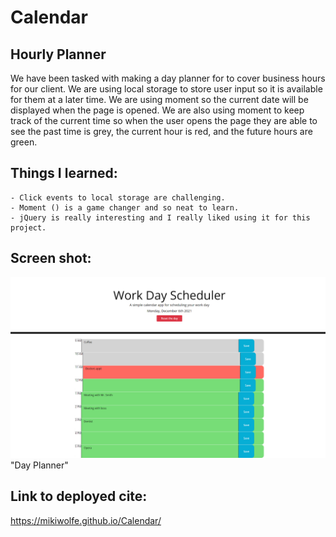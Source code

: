 # Calendar

## Hourly Planner 

We have been tasked with making a day planner for to cover business hours for our client. We are using local storage to store user input so it is available for them at a later time.  We are using moment so the current date will be displayed when the page is opened. We are also using moment to keep track of the current time so when the user opens the page they are able to see the past time is grey, the current hour is red, and the future hours are green.  

## Things I learned:
    - Click events to local storage are challenging.  
    - Moment () is a game changer and so neat to learn. 
    - jQuery is really interesting and I really liked using it for this project. 

## Screen shot: 
![ScreenShot](https://raw.githubusercontent.com/MikiWolfe/Calendar/main/image/ScreenShot.jpeg)"Day Planner"

## Link to deployed cite:
https://mikiwolfe.github.io/Calendar/